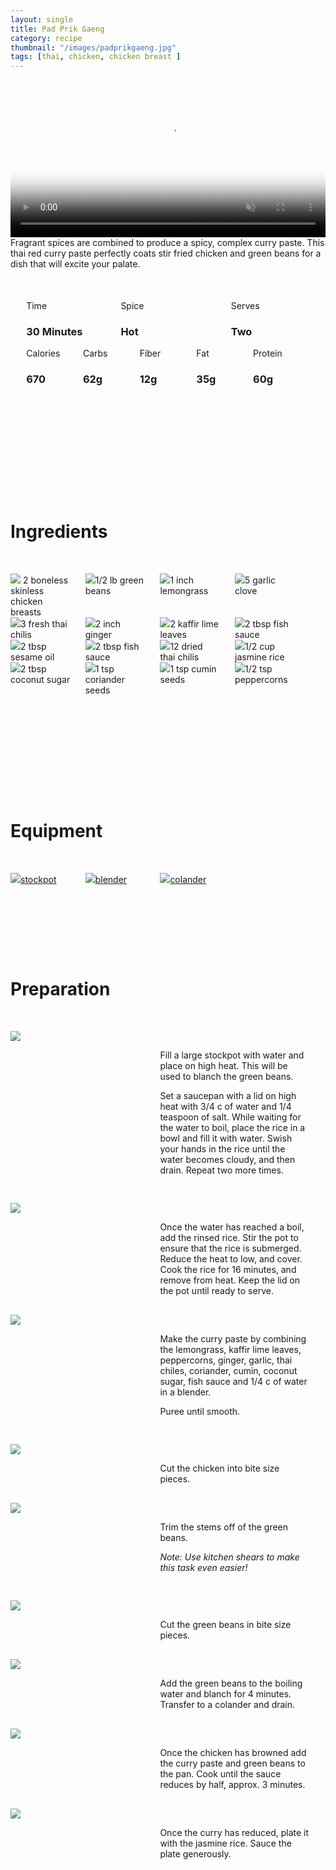 ```yaml
---
layout: single
title: Pad Prik Gaeng
category: recipe
thumbnail: "/images/padprikgaeng.jpg"
tags: [thai, chicken, chicken breast ]
---
```

<div id="backgroundvideo">
  <video width="100%" autoplay loop muted class="banner__video" poster="/images/padprikgaeng.jpg">
  <source src="/images/padprikgaeng.mp4" type="video/mp4"></video>
</div>

<div id="recipedescription">
Fragrant spices are combined to produce a spicy, complex curry paste. This thai red curry paste perfectly coats stir fried chicken and green beans for a dish that will excite your palate. 

<div id="spacer"></div>

<div id= "recipedetails">
<div id= "time"> Time </div>
<div id= "spice"> Spice </div>
<div id= "serves"> Serves </div>
</div>

<div id= "recipedetails">
<div id= "time"><h3> 30 Minutes</h3> </div>
<div id= "spice"><h3> Hot </h3> </div>
<div id= "serves"><h3> Two </h3> </div>
</div>

<div id="spacer"></div>

<div id= "nutrition">
<div id="calories"> Calories </div>
<div id="carbs"> Carbs </div>
<div id="fiber"> Fiber </div>
<div id="fat"> Fat </div>
<div id="protein"> Protein </div>
</div>

<div id= "nutrition">
<div id="calories"><h3> 670 </h3> </div>
<div id="carbs"><h3> 62g</h3> </div>
<div id="fiber"><h3> 12g</h3> </div>
<div id="fat"><h3> 35g</h3> </div>
<div id="protein"><h3> 60g</h3> </div>
</div>

<div id= "ingredienthdr">
<h1>Ingredients</h1>
</div>

<div id="ingredients">
<div id="ingredientone"><img src="/images/chickenbreasts.jpeg"/> 2 boneless skinless chicken breasts </div>
<div id="ingredienttwo"><img src="/images/green beans.jpeg"/>1/2 lb green beans</div>
<div id="ingredienttwo"><img src="/images/lemongrass.jpeg"/>1 inch lemongrass</div>
<div id="ingredientfour"><img src="/images/5garlic.jpeg"/>5 garlic clove</div>
</div>

<div id="ingredients">
<div id="ingredientone"><img src="/images/3freshthaichili.jpeg"/>3 fresh thai chilis</div>
<div id="ingredienttwo"><img src="/images/ginger.jpeg"/>2 inch ginger</div>
<div id="ingredientthree"><img src="/images/kaffirlime.jpeg"/>2 kaffir lime leaves</div>
<div id="ingredientfour"><img src="/images/fishsauce.jpeg"/>2 tbsp fish sauce</div>
</div>

<div id="ingredients">
<div id="ingredientone"><img src="/images/sesameoil.jpeg"/>2 tbsp sesame oil</div>
<div id="ingredienttwo"><img src="/images/fishsauce.jpeg"/>2 tbsp fish sauce</div>
<div id="ingredientthree"><img src="/images/12driedthaichili.jpeg"/>12 dried thai chilis</div>
<div id="ingredientfour"><img src="/images/jasminerice.jpeg"/>1/2 cup jasmine rice</div>
</div>

<div id="ingredients">
<div id="ingredientone"><img src="/images/coconutsugar.jpeg"/>2 tbsp coconut sugar</div>
<div id="ingredienttwo"><img src="/images/coriander.jpeg"/>1 tsp coriander seeds</div>
<div id="ingredientthree"><img src="/images/cumin.jpeg"/>1 tsp cumin seeds</div>
<div id="ingredientfour"><img src="/images/peppercorn.jpeg"/>1/2 tsp peppercorns</div>
</div>

<div id= "equipmenthdr">
<h1>Equipment</h1>
</div>

<div id="equipment">
<div id="equipmentone"><a href="https://www.amazon.com/Creuset-Signature-Round-French-Truffle/dp/B0076NOFSC/ref=as_li_ss_tl?s=kitchen&rps=1&ie=UTF8&qid=1481598867&sr=1-38&keywords=le+creuset&refinements=p_85:2470955011&th=1&linkCode=ll1&tag=cilalime09-20&linkId=9987204213f6c7ac4d1e12889972e623"><img src="/images/stockpot.jpeg"/>stockpot</a></div>
<div id="equipmenttwo"><a href=""><img src="/images/blender.jpeg"/>blender </a></div>
<div id="equipmentthree"><a href=""><img src="/images/colander.jpeg"/>colander </a></div>
</div>

<div id="preparation">
<h1>Preparation</h1>
</div>

<div id="instruction">
<div id="image"><img src="/images/padprikgaeng1.jpeg"/> </div>
<div id="step">Fill a large stockpot with water and place on high heat. This will be used to blanch the green beans.
<p>Set a saucepan with a lid on high heat with 3/4 c of water and 1/4 teaspoon of salt. While waiting for the water to boil, place the rice in a bowl and fill it with water. Swish your hands in the rice until the water becomes cloudy, and then drain. Repeat two more times. </p></div>
</div>

<div id="instruction">
<div id="image"><img src="/images/padprikgaeng2.jpeg"/> </div>
<div id="step">Once the water has reached a boil, add the rinsed rice. Stir the pot to ensure that the rice is submerged. Reduce the heat to low, and cover. Cook the rice for 16 minutes, and remove from heat. Keep the lid on the pot until ready to serve.</div>
</div>

<div id="instruction">
<div id="image"><img src="/images/padprikgaeng3.jpeg"/> </div>
<div id="step">Make the curry paste by combining the lemongrass, kaffir lime leaves, peppercorns, ginger, garlic, thai chiles, coriander, cumin, coconut sugar, fish sauce and 1/4 c of water in a blender. 
<p>Puree until smooth.</p></div>
</div>

<div id="instruction">
<div id="image"><img src="/images/padprikgaeng4.jpeg"/> </div>
<div id="step">Cut the chicken into bite size pieces.</div>
</div>

<div id="instruction">
<div id="image"><img src="/images/padprikgaeng5.jpeg"/> </div>
<div id="step">Trim the stems off of the green beans.
<p><i>Note: Use kitchen shears to make this task even easier! </i></p></div>
</div>

<div id="instruction">
<div id="image"><img src="/images/padprikgaeng6.jpeg"/> </div>
<div id="step">Cut the green beans in bite size pieces.</div>
</div>

<div id="instruction">
<div id="image"><img src="/images/padprikgaeng7.jpeg"/> </div>
<div id="step">Add the green beans to the boiling water and blanch for 4 minutes. Transfer to a colander and drain.</div>
</div>

<div id="instruction">
<div id="image"><img src="/images/padprikgaeng8.jpeg"/> </div>
<div id="step">Once the chicken has browned add the curry paste and green beans to the pan. Cook until the sauce reduces by half, approx. 3 minutes.</div>

</div>
<div id="instruction">
<div id="image"><img src="/images/padprikgaeng9.jpeg"/> </div>
<div id="step">Once the curry has reduced, plate it with the jasmine rice. Sauce the plate generously.</div>
</div>

<style>
#backgroundvideo {
  width: 100%;
  max-height: 800px;
}
  
#banner__video {
    }

#overlay {
 }

#recipedetails { width: 100%; display:inline-block; float: left;}
#time { width: 30%; float: left; margin-left: 5%}
#spice { width: 30%; float: left;}
#serves { width 30%; float: left; margin-left: 5%;}
.clear {clear:both;}

#spacer {padding-top:50px;}

#nutrition { width: 100%; display:inline-block;}
#calories { width: 18%; float: left; margin-left: 5%;}
#carbs { width: 18%; float: left; margin-left: 0%;}
#fiber { width: 18%; float: left; margin-left: 0%;}
#fat { width: 18%; float: left; margin-left: 0%;}
#protein { width: 18%; float: left; margin-right:5%;}
.clear {clear:both;}

#ingredienthdr { margin-top:200px; margin-bottom: 50px; font-family: $serif;}

#ingredients { width: 95%; display:inline-block;}
#ingredientone { width: 20%; float:left;}
#ingredienttwo { width: 20%; float:left; margin-left: 5%;}
#ingredientthree { width:20%; float:left; margin-left: 5%;}
#ingredientfour { width:20%; float:left; margin-left: 5%;}
.clear {clear:both;}

#equipmenthdr { margin-top:200px; margin-bottom:50px; font-family: $serif;}

#equipment { width: 95%; display:inline-block;}
#equipmentone { width: 20%; float:left;}
#equipmenttwo { width: 20%; float:left; margin-left: 5%;}
#equipmentthree { width:20%; float:left; margin-left: 5%;}
#equipmentfour { width:20%; float:left; margin-left: 5%;}
.clear {clear:both;}

#preparation { margin-top: 150px; margin-bottom: 50px; font-family: $serif;}

#instruction { width:95%; display:inline-block;}
#image { width: 40%; float:left;}
#step { width: 50%; float:right; margin-top: 30px; margin-bottom: 30px;}
.clear {clear:both;}
</style>
